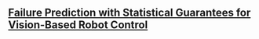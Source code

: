 ## [Failure Prediction with Statistical Guarantees for Vision-Based Robot Control](https://arxiv.org/pdf/2202.05894.pdf)
